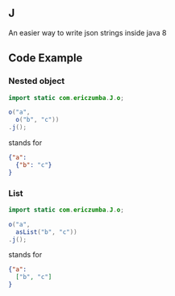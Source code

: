## J

An easier way to write json strings inside java 8

## Code Example

### Nested object

```java
import static com.ericzumba.J.o;

o("a", 
  o("b", "c"))
.j();
```

stands for 
```json
{"a": 
  {"b": "c"}
}
```
### List

```java
import static com.ericzumba.J.o;

o("a", 
  asList("b", "c"))
.j();
```

stands for 
```json
{"a": 
  ["b", "c"]
}
```
